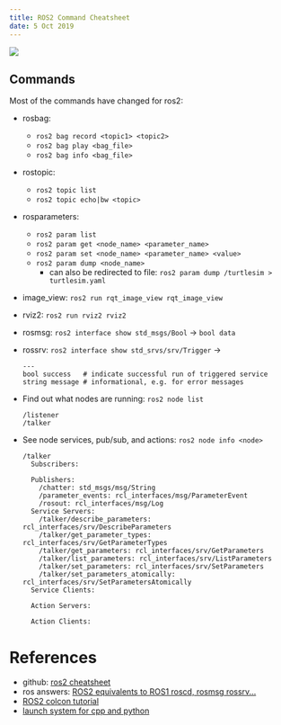 ```yaml
---
title: ROS2 Command Cheatsheet
date: 5 Oct 2019
---
```


![](ros2.png)

## Commands

Most of the commands have changed for ros2:

- rosbag: 
    - `ros2 bag record <topic1> <topic2>`
    - `ros2 bag play <bag_file>`
    - `ros2 bag info <bag_file>`
- rostopic: 
    - `ros2 topic list`
    - `ros2 topic echo|bw <topic>`
- rosparameters:
    - `ros2 param list`
    - `ros2 param get <node_name> <parameter_name>`
    - `ros2 param set <node_name> <parameter_name> <value>`
    - `ros2 param dump <node_name>`
        - can also be redirected to file: `ros2 param dump /turtlesim > turtlesim.yaml`
- image_view: `ros2 run rqt_image_view rqt_image_view`
- rviz2: `ros2 run rviz2 rviz2`
- rosmsg: `ros2 interface show std_msgs/Bool` -> `bool data`
- rossrv: `ros2 interface show std_srvs/srv/Trigger` -> 
    ```
    ---
    bool success   # indicate successful run of triggered service
    string message # informational, e.g. for error messages
    ```

- Find out what nodes are running: `ros2 node list`
    ```
    /listener
    /talker
    ```
- See node services, pub/sub, and actions: `ros2 node info <node>`
    ```
    /talker
      Subscribers:

      Publishers:
        /chatter: std_msgs/msg/String
        /parameter_events: rcl_interfaces/msg/ParameterEvent
        /rosout: rcl_interfaces/msg/Log
      Service Servers:
        /talker/describe_parameters: rcl_interfaces/srv/DescribeParameters
        /talker/get_parameter_types: rcl_interfaces/srv/GetParameterTypes
        /talker/get_parameters: rcl_interfaces/srv/GetParameters
        /talker/list_parameters: rcl_interfaces/srv/ListParameters
        /talker/set_parameters: rcl_interfaces/srv/SetParameters
        /talker/set_parameters_atomically: rcl_interfaces/srv/SetParametersAtomically
      Service Clients:

      Action Servers:

      Action Clients:
    ```

# References

- github: [ros2 cheatsheet](https://github.com/RecklessTedsFunland/ros2_cheats_sheet)
- ros answers: [ROS2 equivalents to ROS1 roscd, rosmsg rossrv...](https://answers.ros.org/question/358573/ros2-equivalents-to-ros1-roscd-rosmsg-rossrv/)
- [ROS2 colcon tutorial](https://index.ros.org//doc/ros2/Tutorials/Colcon-Tutorial/)
- [launch system for cpp and python](https://index.ros.org/doc/ros2/Tutorials/Launch-system/)
